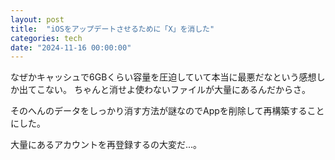 ```yaml
---
layout: post
title:  "iOSをアップデートさせるために「X」を消した"
categories: tech
date: "2024-11-16 00:00:00"
---
```


なぜかキャッシュで6GBくらい容量を圧迫していて本当に最悪だなという感想しか出てこない。
ちゃんと消せよ使わないファイルが大量にあるんだからさ。

そのへんのデータをしっかり消す方法が謎なのでAppを削除して再構築することにした。

大量にあるアカウントを再登録するの大変だ...。
